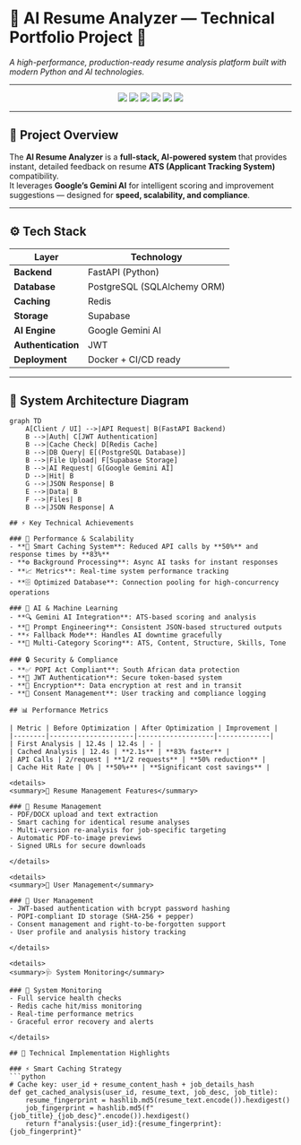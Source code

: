 # 🧠 AI Resume Analyzer — Technical Portfolio Project 🚀

*A high-performance, production-ready resume analysis platform built with modern Python and AI technologies.*

---

<p align="center">
  <img src="https://img.shields.io/badge/Python-3.10%2B-blue?logo=python&logoColor=white" />
  <img src="https://img.shields.io/badge/FastAPI-0.111+-009688?logo=fastapi&logoColor=white" />
  <img src="https://img.shields.io/badge/PostgreSQL-15%2B-336791?logo=postgresql&logoColor=white" />
  <img src="https://img.shields.io/badge/Redis-7.0%2B-DC382D?logo=redis&logoColor=white" />
  <img src="https://img.shields.io/badge/Supabase-Storage-3ECF8E?logo=supabase&logoColor=white" />
  <img src="https://img.shields.io/badge/Gemini%20AI-Integrated-4285F4?logo=google&logoColor=white" />
</p>

---

## 🎯 Project Overview

The **AI Resume Analyzer** is a **full-stack, AI-powered system** that provides instant, detailed feedback on resume **ATS (Applicant Tracking System)** compatibility.  
It leverages **Google’s Gemini AI** for intelligent scoring and improvement suggestions — designed for **speed, scalability, and compliance**.

---

## ⚙️ Tech Stack

| Layer | Technology |
|-------|-------------|
| **Backend** | FastAPI (Python) |
| **Database** | PostgreSQL (SQLAlchemy ORM) |
| **Caching** | Redis |
| **Storage** | Supabase |
| **AI Engine** | Google Gemini AI |
| **Authentication** | JWT |
| **Deployment** | Docker + CI/CD ready |

---

## 🧱 System Architecture Diagram

```mermaid
graph TD
    A[Client / UI] -->|API Request| B(FastAPI Backend)
    B -->|Auth| C[JWT Authentication]
    B -->|Cache Check| D[Redis Cache]
    B -->|DB Query| E[(PostgreSQL Database)]
    B -->|File Upload| F[Supabase Storage]
    B -->|AI Request| G[Google Gemini AI]
    D -->|Hit| B
    G -->|JSON Response| B
    E -->|Data| B
    F -->|Files| B
    B -->|JSON Response| A

## ⚡ Key Technical Achievements

### 🧩 Performance & Scalability
- **🚀 Smart Caching System**: Reduced API calls by **50%** and response times by **83%**
- **⚙️ Background Processing**: Async AI tasks for instant responses
- **📈 Metrics**: Real-time system performance tracking
- **🗄️ Optimized Database**: Connection pooling for high-concurrency operations

### 🤖 AI & Machine Learning
- **🔍 Gemini AI Integration**: ATS-based scoring and analysis
- **🧠 Prompt Engineering**: Consistent JSON-based structured outputs
- **⚡ Fallback Mode**: Handles AI downtime gracefully
- **📑 Multi-Category Scoring**: ATS, Content, Structure, Skills, Tone

### 🔒 Security & Compliance
- **✅ POPI Act Compliant**: South African data protection
- **🔐 JWT Authentication**: Secure token-based system
- **🧩 Encryption**: Data encryption at rest and in transit
- **📝 Consent Management**: User tracking and compliance logging

## 📊 Performance Metrics

| Metric | Before Optimization | After Optimization | Improvement |
|--------|---------------------|-------------------|-------------|
| First Analysis | 12.4s | 12.4s | - |
| Cached Analysis | 12.4s | **2.1s** | **83% faster** |
| API Calls | 2/request | **1/2 requests** | **50% reduction** |
| Cache Hit Rate | 0% | **50%+** | **Significant cost savings** |

<details>
<summary>🧾 Resume Management Features</summary>

### 📁 Resume Management
- PDF/DOCX upload and text extraction
- Smart caching for identical resume analyses
- Multi-version re-analysis for job-specific targeting
- Automatic PDF-to-image previews
- Signed URLs for secure downloads

</details>

<details>
<summary>👤 User Management</summary>

### 🔐 User Management
- JWT-based authentication with bcrypt password hashing
- POPI-compliant ID storage (SHA-256 + pepper)
- Consent management and right-to-be-forgotten support
- User profile and analysis history tracking

</details>

<details>
<summary>🩺 System Monitoring</summary>

### 📡 System Monitoring
- Full service health checks
- Redis cache hit/miss monitoring
- Real-time performance metrics
- Graceful error recovery and alerts

</details>

## 🔧 Technical Implementation Highlights

### ⚡ Smart Caching Strategy
```python
# Cache key: user_id + resume_content_hash + job_details_hash
def get_cached_analysis(user_id, resume_text, job_desc, job_title):
    resume_fingerprint = hashlib.md5(resume_text.encode()).hexdigest()
    job_fingerprint = hashlib.md5(f"{job_title}_{job_desc}".encode()).hexdigest()
    return f"analysis:{user_id}:{resume_fingerprint}:{job_fingerprint}"